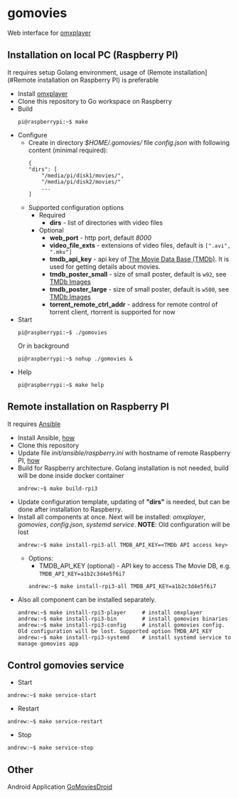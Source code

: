 # gomovies
Web interface for [omxplayer](https://github.com/popcornmix/omxplayer)

## Installation on local PC (Raspberry PI)
It requires setup Golang environment, usage of (Remote installation](#Remote installation on Raspberry PI) is preferable
* Install [omxplayer](https://github.com/popcornmix/omxplayer)
* Clone this repository to Go workspace on Raspberry
* Build
  ```
  pi@raspberrypi:~$ make
  ``` 
* Configure
  * Create in directory *$HOME/.gomovies/* file *config.json* with following content (minimal required):
    ```
    {
    "dirs": [
        "/media/pi/disk1/movies/",
        "/media/pi/disk2/movies/"
        ...
    ]
    ```
  * Supported configuration options
    * Required
      * **dirs** - list of directories with video files
    * Optional
      * **web_port** - http port, default *8000*
      * **video_file_exts** - extensions of video files, default is ```[".avi", ".mkv"]```
      * **tmdb_api_key** - api key of [The Movie Data Base (TMDb)](https://www.themoviedb.org/documentation/api). It is used for getting details about movies.
      * **tmdb_poster_small** - size of small poster, default is ```w92```, see [TMDb Images](https://developers.themoviedb.org/3/getting-started/images)
      * **tmdb_poster_large** - size of small poster, default is ```w500```, see [TMDb Images](https://developers.themoviedb.org/3/getting-started/images)
      * **torrent_remote_ctrl_addr** - address for remote control of torrent client, rtorrent is supported for now      
* Start 
  ```
  pi@raspberrypi:~$ ./gomovies
  ```
  Or in background
  ```
  pi@raspberrypi:~$ nohup ./gomovies &
  ```
* Help 
  ```
  pi@raspberrypi:~$ make help
  ```

## Remote installation on Raspberry PI
It requires [Ansible](https://www.ansible.com/)
* Install Ansible, [how](https://docs.ansible.com/ansible/latest/installation_guide/intro_installation.html?extIdCarryOver=true&sc_cid=701f2000001OH7YAAW)
* Clone this repository
* Update file *init/ansible/raspberry.ini* with hostname of remote Raspberry PI, [how](https://www.ansible.com/overview/how-ansible-works)
* Build for Raspberry architecture. Golang installation is not needed, build will be done inside docker container
  ```
  andrew:~$ make build-rpi3
  ```
* Update configuration template, updating of **"dirs"** is needed, but can be done after installation to Raspberry.
* Install all components at once. Next will be installed: *omxplayer*, *gomovies*, *config.json*, *systemd service*. **NOTE**: Old configuration will be lost
  ```
  andrew:~$ make install-rpi3-all TMDB_API_KEY=<TMDb API access key>
  ```
  * Options:
    * TMDB_API_KEY (optional) - API key to access The Movie DB, e.g. `TMDB_API_KEY=a1b2c3d4e5f6i7`
    ```
    andrew:~$ make install-rpi3-all TMDB_API_KEY=a1b2c3d4e5f6i7
    ```
* Also all component can be installed separately.
  ```
  andrew:~$ make install-rpi3-player     # install omxplayer
  andrew:~$ make install-rpi3-bin        # install gomovies binaries
  andrew:~$ make install-rpi3-config     # install gomovies config. Old configuration will be lost. Supported option TMDB_API_KEY
  andrew:~$ make install-rpi3-systemd    # install systemd service to manage gomovies app
  ```

## Control gomovies service
* Start
 ```
 andrew:~$ make service-start
 ```
* Restart
 ```
 andrew:~$ make service-restart
 ```
* Stop
 ```
 andrew:~$ make service-stop
 ```
 
## Other
Android Application [GoMoviesDroid](https://github.com/andrew00x/GoMoviesDroid)
